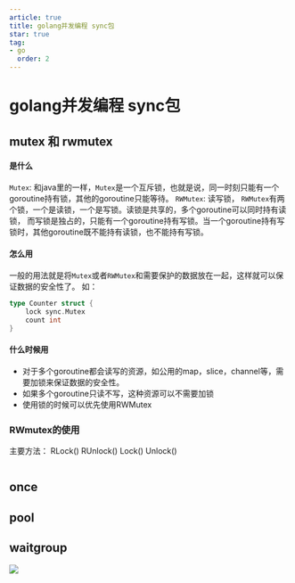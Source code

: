 ```yaml
---
article: true
title: golang并发编程 sync包
star: true
tag:
- go
  order: 2
---
```


# golang并发编程 sync包

## mutex 和 rwmutex
#### 是什么
`Mutex`: 和java里的一样，`Mutex`是一个互斥锁，也就是说，同一时刻只能有一个goroutine持有锁，其他的goroutine只能等待。
`RWMutex`: 读写锁， `RWMutex`有两个锁，一个是读锁，一个是写锁。读锁是共享的，多个goroutine可以同时持有读锁，
而写锁是独占的，只能有一个goroutine持有写锁。当一个goroutine持有写锁时，其他goroutine既不能持有读锁，也不能持有写锁。

#### 怎么用
一般的用法就是将`Mutex`或者`RWMutex`和需要保护的数据放在一起，这样就可以保证数据的安全性了。
如：
```go
type Counter struct {
    lock sync.Mutex
    count int
}
```
#### 什么时候用
- 对于多个goroutine都会读写的资源，如公用的map，slice，channel等，需要加锁来保证数据的安全性。
- 如果多个goroutine只读不写，这种资源可以不需要加锁
- 使用锁的时候可以优先使用RWMutex

### RWmutex的使用
主要方法： RLock() RUnlock() Lock() Unlock()

```go

```


## once

## pool

## waitgroup




![](https://golearning.oss-cn-shanghai.aliyuncs.com/obsidian扫码_搜索联合传播样式-标准色版.png)
